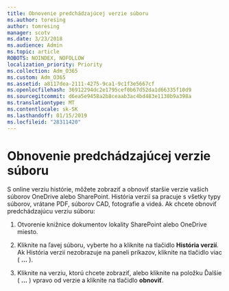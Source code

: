 ```yaml
---
title: Obnovenie predchádzajúcej verzie súboru
ms.author: toresing
author: tomresing
manager: scotv
ms.date: 3/23/2018
ms.audience: Admin
ms.topic: article
ROBOTS: NOINDEX, NOFOLLOW
localization_priority: Priority
ms.collection: Adm_O365
ms.custom: Adm_O365
ms.assetid: a8117dea-2111-4275-9ca1-9c1f3e5667cf
ms.openlocfilehash: 36912294dc2e1795cef0b67d52da1d66335f10d9
ms.sourcegitcommit: d6ea5e9458a2b8ceaab3ac4bd483e1130b9a398a
ms.translationtype: MT
ms.contentlocale: sk-SK
ms.lasthandoff: 01/15/2019
ms.locfileid: "28311420"
---
```

# <a name="restore-a-previous-file-version"></a>Obnovenie predchádzajúcej verzie súboru

S online verziu histórie, môžete zobraziť a obnoviť staršie verzie vašich súborov OneDrive alebo SharePoint. História verzií sa pracuje s všetky typy súborov, vrátane PDF, súborov CAD, fotografie a videá. Ak chcete obnoviť predchádzajúcu verziu súboru:
  
1. Otvorenie knižnice dokumentov lokality SharePoint alebo OneDrive miesto.
    
2. Kliknite na ľavej súboru, vyberte ho a kliknite na tlačidlo **História verzií**. Ak História verzií nezobrazuje na paneli príkazov, kliknite na tlačidlo viac ( **...** ). 
    
3. Kliknite na verziu, ktorú chcete zobraziť, alebo kliknite na položku Ďalšie ( **...** ) vpravo od verzie a kliknite na tlačidlo **obnoviť**.
    

